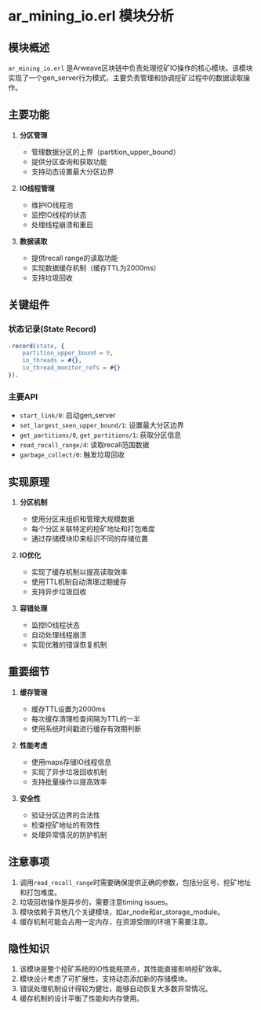 # ar_mining_io.erl 模块分析

## 模块概述
`ar_mining_io.erl` 是Arweave区块链中负责处理挖矿IO操作的核心模块。该模块实现了一个gen_server行为模式，主要负责管理和协调挖矿过程中的数据读取操作。

## 主要功能

1. **分区管理**
   - 管理数据分区的上界（partition_upper_bound）
   - 提供分区查询和获取功能
   - 支持动态设置最大分区边界

2. **IO线程管理**
   - 维护IO线程池
   - 监控IO线程的状态
   - 处理线程崩溃和重启

3. **数据读取**
   - 提供recall range的读取功能
   - 实现数据缓存机制（缓存TTL为2000ms）
   - 支持垃圾回收

## 关键组件

### 状态记录(State Record)
```erlang
-record(state, {
    partition_upper_bound = 0,
    io_threads = #{},
    io_thread_monitor_refs = #{}
}).
```

### 主要API
- `start_link/0`: 启动gen_server
- `set_largest_seen_upper_bound/1`: 设置最大分区边界
- `get_partitions/0`, `get_partitions/1`: 获取分区信息
- `read_recall_range/4`: 读取recall范围数据
- `garbage_collect/0`: 触发垃圾回收

## 实现原理

1. **分区机制**
   - 使用分区来组织和管理大规模数据
   - 每个分区关联特定的挖矿地址和打包难度
   - 通过存储模块ID来标识不同的存储位置

2. **IO优化**
   - 实现了缓存机制以提高读取效率
   - 使用TTL机制自动清理过期缓存
   - 支持异步垃圾回收

3. **容错处理**
   - 监控IO线程状态
   - 自动处理线程崩溃
   - 实现优雅的错误恢复机制

## 重要细节

1. **缓存管理**
   - 缓存TTL设置为2000ms
   - 每次缓存清理检查间隔为TTL的一半
   - 使用系统时间戳进行缓存有效期判断

2. **性能考虑**
   - 使用maps存储IO线程信息
   - 实现了异步垃圾回收机制
   - 支持批量操作以提高效率

3. **安全性**
   - 验证分区边界的合法性
   - 检查挖矿地址的有效性
   - 处理异常情况的防护机制

## 注意事项

1. 调用`read_recall_range`时需要确保提供正确的参数，包括分区号、挖矿地址和打包难度。
2. 垃圾回收操作是异步的，需要注意timing issues。
3. 模块依赖于其他几个关键模块，如ar_node和ar_storage_module。
4. 缓存机制可能会占用一定内存，在资源受限的环境下需要注意。

## 隐性知识

1. 该模块是整个挖矿系统的IO性能瓶颈点，其性能直接影响挖矿效率。
2. 模块设计考虑了可扩展性，支持动态添加新的存储模块。
3. 错误处理机制设计得较为健壮，能够自动恢复大多数异常情况。
4. 缓存机制的设计平衡了性能和内存使用。
